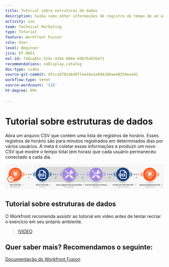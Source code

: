 ```yaml
---
title: Tutorial sobre estruturas de dados
description: Saiba como obter informações de registro de tempo de um arquivo, transformá-las e produzir um novo arquivo com os dados transformados no  [!DNL Adobe Workfront Fusion].
activity: use
team: Technical Marketing
type: Tutorial
feature: Workfront Fusion
role: User
level: Beginner
jira: KT-9053
exl-id: f4dca85c-524c-434e-866e-69b75d476471
recommendations: noDisplay,catalog
doc-type: video
source-git-commit: dfcca5f02a6d9f7ee44a1e894106ae48259eea91
workflow-type: tm+mt
source-wordcount: '115'
ht-degree: 99%

---
```


# Tutorial sobre estruturas de dados

Abra um arquivo CSV que contém uma lista de registros de horário. Esses registros de horário são para minutos registrados em determinados dias por vários usuários. A meta é coletar essas informações e produzir um novo CSV que mostre o tempo total (em horas) que cada usuário permaneceu conectado a cada dia.

![Imagem de um cenário do Fusion](assets/data-structures-and-data-stores-1.png)

## Tutorial sobre estruturas de dados

O Workfront recomenda assistir ao tutorial em vídeo antes de tentar recriar o exercício em seu próprio ambiente.

>[!VIDEO](https://video.tv.adobe.com/v/335294/?quality=12&learn=on&enablevpops)



## Quer saber mais? Recomendamos o seguinte:

[Documentação do Workfront Fusion](https://experienceleague.adobe.com/en/docs/workfront-fusion/using/get-started-with-fusion/understand-workfront-fusion/workfront-fusion-overview)
